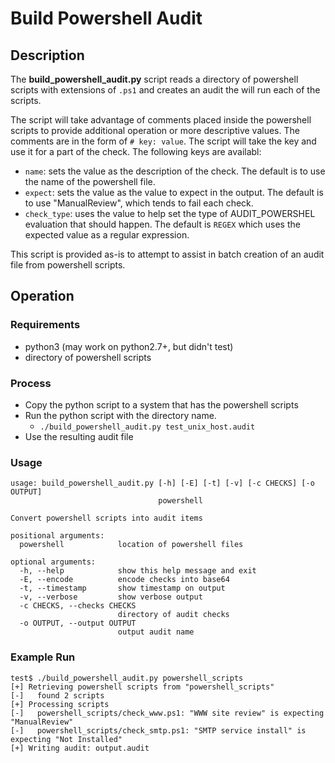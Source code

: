 # Build Powershell Audit

## Description

The __build_powershell_audit.py__ script reads a directory of powershell scripts with extensions of `.ps1` and creates an audit the will run each of the scripts.

The script will take advantage of comments placed inside the powershell scripts to provide additional operation or more descriptive values.  The comments are in the form of `# key: value`.  The script will take the key and use it for a part of the check.  The following keys are availabl:

* `name`: sets the value as the description of the check.  The default is to use the name of the powershell file.
* `expect`: sets the value as the value to expect in the output.  The default is to use "ManualReview", which tends to fail each check.
* `check_type`: uses the value to help set the type of AUDIT_POWERSHEL evaluation that should happen.  The default is `REGEX` which uses the expected value as a regular expression.

This script is provided as-is to attempt to assist in batch creation of an audit file from powershell scripts.

## Operation

### Requirements

- python3 (may work on python2.7+, but didn't test)
- directory of powershell scripts

### Process

- Copy the python script to a system that has the powershell scripts
- Run the python script with the directory name.
    - `./build_powershell_audit.py test_unix_host.audit`
- Use the resulting audit file 

### Usage

```
usage: build_powershell_audit.py [-h] [-E] [-t] [-v] [-c CHECKS] [-o OUTPUT]
                                 powershell

Convert powershell scripts into audit items

positional arguments:
  powershell            location of powershell files

optional arguments:
  -h, --help            show this help message and exit
  -E, --encode          encode checks into base64
  -t, --timestamp       show timestamp on output
  -v, --verbose         show verbose output
  -c CHECKS, --checks CHECKS
                        directory of audit checks
  -o OUTPUT, --output OUTPUT
                        output audit name
```

### Example Run

```Shell Session
test$ ./build_powershell_audit.py powershell_scripts
[+] Retrieving powershell scripts from "powershell_scripts"
[-]   found 2 scripts
[+] Processing scripts
[-]   powershell_scripts/check_www.ps1: "WWW site review" is expecting "ManualReview"
[-]   powershell_scripts/check_smtp.ps1: "SMTP service install" is expecting "Not Installed"
[+] Writing audit: output.audit
```
